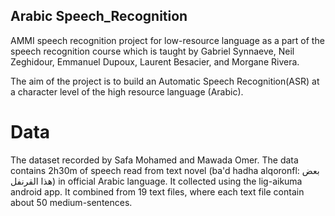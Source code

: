 ## Arabic Speech_Recognition 
AMMI speech recognition project for low-resource language as a part of the speech recognition course 
which is taught by Gabriel Synnaeve, Neil Zeghidour, Emmanuel Dupoux, Laurent Besacier, and Morgane Rivera.

The aim of the project is to build an Automatic Speech Recognition(ASR) at a character
level of the high resource language (Arabic).

# Data 
The dataset recorded by Safa Mohamed and Mawada Omer. The data contains 2h30m of speech read from text novel (ba'd hadha alqoronfl: بعض هذا القرنفل) in official Arabic language. It collected using the lig-aikuma android app. It combined from 19 text files, where each text file contain about 50 medium-sentences.
